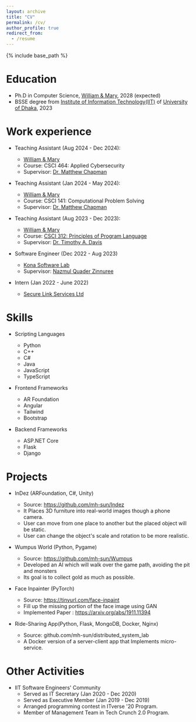 ```yaml
---
layout: archive
title: "CV"
permalink: /cv/
author_profile: true
redirect_from:
  - /resume
---
```


{% include base_path %}

Education
======
* Ph.D in Computer Science, [William & Mary](https://www.wm.edu/), 2028 (expected)
* BSSE degree from [Institute of Information Technology(IIT)](http://www.iit.du.ac.bd/) of [University of Dhaka](https://www.du.ac.bd/), 2023

Work experience
======
* Teaching Assistant (Aug 2024 - Dec 2024):
  * [William & Mary](https://www.wm.edu/)
  * Course: CSCI 464: Applied Cybersecurity
  * Supervisor: [Dr. Matthew Chapman](https://drchap.pages.wm.edu/)

* Teaching Assistant (Jan 2024 - May 2024):
  * [William & Mary](https://www.wm.edu/)
  * Course: CSCI 141: Computational Problem Solving
  * Supervisor: [Dr. Matthew Chapman](https://drchap.pages.wm.edu/)

* Teaching Assistant (Aug 2023 - Dec 2023):
  * [William & Mary](https://www.wm.edu/)
  * Course: [CSCI 312: Principles of Program Language](https://www.cs.wm.edu/~tadavis/cs312/)
  * Supervisor: [Dr. Timothy A. Davis](https://www.cs.wm.edu/~tadavis/)

* Software Engineer (Dec 2022 - Aug 2023)
  * [Kona Software Lab](https://www.konasl.com/)
  * Supervisor: [Nazmul Quader Zinnuree](https://www.linkedin.com/in/zinnuree/)

* Intern (Jan 2022 - June 2022)
  * [Secure Link Services Ltd](https://selisegroup.com/)
  
Skills
======
* Scripting Languages
  * Python
  * C++
  * C#
  * Java
  * JavaScript
  * TypeScript
  
* Frontend Frameworks
  * AR Foundation
  * Angular
  * Tailwind
  * Bootstrap

* Backend Frameworks
  * ASP.NET Core
  * Flask
  * Django

<!-- Publications
======
  <ul>{% for post in site.publications reversed %}
    {% include archive-single-cv.html %}
  {% endfor %}</ul> -->
  
<!-- Talks
======
  <ul>{% for post in site.talks reversed %}
    {% include archive-single-talk-cv.html  %}
  {% endfor %}</ul> -->
  
<!-- Teaching
======
  <ul>{% for post in site.teaching reversed %}
    {% include archive-single-cv.html %}
  {% endfor %}</ul> -->
  
Projects
======
* InDez (ARFoundation, C#, Unity) 
  * Source: https://github.com/mh-sun/Indez
  * It Places 3D furniture into real-world images though a phone camera.
  * User can move from one place to another but the placed object will be static.
  * User can change the object's scale and rotation to be more realistic.

* Wumpus World (Python, Pygame) 
  * Source: https://github.com/mh-sun/Wumpus
  * Developed an AI which will walk over the game path, avoiding the pit and monsters
  * Its goal is to collect gold as much as possible.

* Face Inpainter (PyTorch)
  * Source: https://tinyurl.com/face-inpaint
  * Fill up the missing portion of the face image using GAN
  * Implemented Paper : https://arxiv.org/abs/1911.11394

* Ride-Sharing App(Python, Flask, MongoDB, Docker, Nginx)
  * Source: github.com/mh-sun/distributed_system_lab
  * A Docker version of a server-client app that Implements micro-service.

Other Activities
======
* IIT Software Engineers' Community
  * Served as IT Secretary (Jan 2020 - Dec 2020)
  * Served as Executive Member (Jan 2019 - Dec 2019)
  * Arranged programming contest in ITverse '20 Program.
  * Member of Management Team in Tech Crunch 2.0 Program.